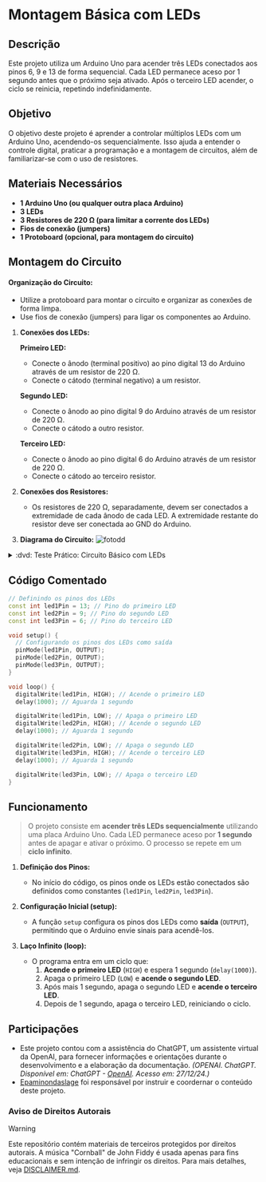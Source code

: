 # Montagem Básica com LEDs


## Descrição
Este projeto utiliza um Arduino Uno para acender três LEDs conectados aos pinos 6, 9 e 13 de forma sequencial. Cada LED permanece aceso por 1 segundo antes que o próximo seja ativado. Após o terceiro LED acender, o ciclo se reinicia, repetindo indefinidamente.


## Objetivo
O objetivo deste projeto é aprender a controlar múltiplos LEDs com um Arduino Uno, acendendo-os sequencialmente. Isso ajuda a entender o controle digital, praticar a programação e a montagem de circuitos, além de familiarizar-se com o uso de resistores.


## Materiais Necessários
- **1 Arduino Uno (ou qualquer outra placa Arduino)**
- **3 LEDs**
- **3 Resistores de 220 Ω (para limitar a corrente dos LEDs)**
- **Fios de conexão (jumpers)**
- **1 Protoboard (opcional, para montagem do circuito)**


## Montagem do Circuito
#### Organização do Circuito:
   - Utilize a protoboard para montar o circuito e organizar as conexões de forma limpa.
   - Use fios de conexão (jumpers) para ligar os componentes ao Arduino.

1. **Conexões dos LEDs:**

   **Primeiro LED:**
   - Conecte o ânodo (terminal positivo) ao pino digital 13 do Arduino através de um resistor de 220 Ω.
   - Conecte o cátodo (terminal negativo) a um resistor.
   
   **Segundo LED:**
   - Conecte o ânodo ao pino digital 9 do Arduino através de um resistor de 220 Ω.
   - Conecte o cátodo a outro resistor.
   
   **Terceiro LED:**
   - Conecte o ânodo ao pino digital 6 do Arduino através de um resistor de 220 Ω.
   - Conecte o cátodo ao terceiro resistor.

2. **Conexões dos Resistores:**
   - Os resistores  de 220 Ω, separadamente, devem ser conectados a extremidade de cada ânodo de cada LED. A extremidade restante do resistor deve ser conectada ao GND do Arduino.

3. **Diagrama do Circuito:**
![fotodd](https://github.com/Matheusrammos/LIA-Docs/blob/main/Exerc%C3%ADcio_em_Sala_3/Diagrama_Aula_3.png)
<details>
<summary> :dvd: Teste Prático: Circuito Básico com LEDs </summary>

[Circuito Básico com LEDs](https://github.com/user-attachments/assets/7c45ee72-c3c7-4e66-9d2f-1aa88b53a62c)
</details>


## Código Comentado
```cpp
// Definindo os pinos dos LEDs
const int led1Pin = 13; // Pino do primeiro LED
const int led2Pin = 9; // Pino do segundo LED
const int led3Pin = 6; // Pino do terceiro LED

void setup() {
  // Configurando os pinos dos LEDs como saída
  pinMode(led1Pin, OUTPUT);
  pinMode(led2Pin, OUTPUT);
  pinMode(led3Pin, OUTPUT);
}

void loop() {
  digitalWrite(led1Pin, HIGH); // Acende o primeiro LED
  delay(1000); // Aguarda 1 segundo

  digitalWrite(led1Pin, LOW); // Apaga o primeiro LED  
  digitalWrite(led2Pin, HIGH); // Acende o segundo LED
  delay(1000); // Aguarda 1 segundo

  digitalWrite(led2Pin, LOW); // Apaga o segundo LED
  digitalWrite(led3Pin, HIGH); // Acende o terceiro LED
  delay(1000); // Aguarda 1 segundo

  digitalWrite(led3Pin, LOW); // Apaga o terceiro LED
}
````


## Funcionamento
> O projeto consiste em **acender três LEDs sequencialmente** utilizando uma placa Arduino Uno. Cada LED permanece aceso por **1 segundo** antes de apagar e ativar o próximo. O processo se repete em um **ciclo infinito**.
1. **Definição dos Pinos:**
   - No início do código, os pinos onde os LEDs estão conectados são definidos como constantes (`led1Pin`, `led2Pin`, `led3Pin`).

2. **Configuração Inicial (setup):**
   - A função `setup` configura os pinos dos LEDs como **saída** (`OUTPUT`), permitindo que o Arduino envie sinais para acendê-los.

3. **Laço Infinito (loop):**
   - O programa entra em um ciclo que:
     1. **Acende o primeiro LED** (`HIGH`) e espera 1 segundo (`delay(1000)`).
     2. Apaga o primeiro LED (`LOW`) e **acende o segundo LED**.
     3. Após mais 1 segundo, apaga o segundo LED e **acende o terceiro LED**.
     4. Depois de 1 segundo, apaga o terceiro LED, reiniciando o ciclo.


## Participações
- Este projeto contou com a assistência do ChatGPT, um assistente virtual da OpenAI, para fornecer informações e orientações durante o desenvolvimento e a elaboração da documentação.
  *(OPENAI. ChatGPT. Disponível em: ChatGPT - [OpenAI](https://www.openai.com/chatgpt). Acesso em: 27/12/24.)*
- [Epaminondaslage](https://www.bing.com/ck/a?!&&p=cf945232149fce13JmltdHM9MTcyNjcwNDAwMCZpZ3VpZD0yNGZkYWYyYS1lMjZiLTYzMWYtMzY0MC1iYmJiZTNlZTYyZGImaW5zaWQ9NTE5Mg&ptn=3&ver=2&hsh=3&fclid=24fdaf2a-e26b-631f-3640-bbbbe3ee62db&psq=src%3d%22https%3a%2f%2fgithub.com%2fEpaminondaslage%2fAluno_Fulano_de_Tal%2fblob%2fmain%2fExercicio_em_Casa_1%2fFigura.jpeg%22+alt%3d%22Circuito%22+width%3d%2250%25%22&u=a1aHR0cHM6Ly9naXRodWIuY29tL0VwYW1pbm9uZGFzbGFnZQ&ntb=1) foi responsável por instruir e coordernar o conteúdo deste projeto.

### Aviso de Direitos Autorais
>[!WARNING]
>
>Este repositório contém materiais de terceiros protegidos por direitos autorais. A música "Cornball" de John Fiddy é usada apenas para fins educacionais e sem intenção de infringir os direitos. Para mais detalhes, veja [DISCLAIMER.md](./DISCLAIMER.md).
